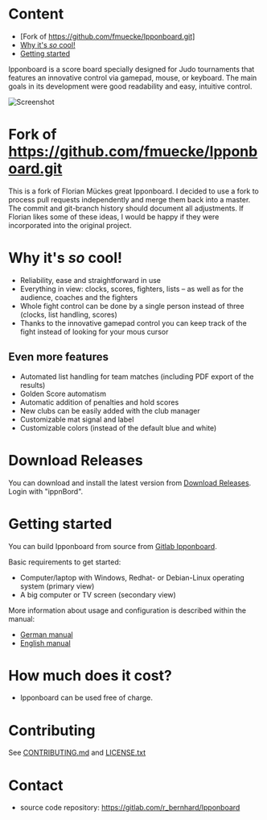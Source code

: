 # Content

- [Fork of https://github.com/fmuecke/Ipponboard.git]
- [Why it's *so* cool!](#why-its-so-cool)
- [Getting started](#getting-started)

Ipponboard is a score board specially designed for Judo tournaments that features an innovative control via gamepad, 
mouse, or keyboard. The main goals in its development were good readability and easy, intuitive control.

![Screenshot](https://ipponboard.koe-judo.de/wp-content/uploads/2011/12/Ipponboard-the-judo-score-board-and-timer-300x169.jpg)

# Fork of https://github.com/fmuecke/Ipponboard.git
This is a fork of Florian Mückes great Ipponboard. 
I decided to use a fork to process pull requests independently and merge them back into a master. 
The commit and git-branch history should document all adjustments. If Florian likes some of these ideas, 
I would be happy if they were incorporated into the original project.

# Why it's *so* cool!

- Reliability, ease and straightforward in use
- Everything in view: clocks, scores, fighters, lists – as well as for the audience, coaches and the fighters
- Whole fight control can be done by a single person instead of three (clocks, list handling, scores)
- Thanks to the innovative gamepad control you can keep track of the fight instead of looking for your mous cursor

## Even more features

- Automated list handling for team matches (including PDF export of the results)
- Golden Score automatism
- Automatic addition of penalties and hold scores
- New clubs can be easily added with the club manager
- Customizable mat signal and label
- Customizable colors (instead of the default blue and white)

# Download Releases
You can download and install the latest version from [Download Releases](https://raspi4.merzweiler.de/nextcloud/s/Tcjjn974GW6ybyf). Login with "ippnBord".

# Getting started
You can build Ipponboard from source from [Gitlab Ipponboard](https://gitlab.com/r_bernhard/Ipponboard).

Basic requirements to get started:
- Computer/laptop with Windows, Redhat- or Debian-Linux operating system (primary view)
- A big computer or TV screen (secondary view)

More information about usage and configuration is described within the manual:
- [German manual](doc/manual-de.md)
- [English manual](doc/USER_MANUAL-EN.md)

# How much does it cost?
- Ipponboard can be used free of charge.

# Contributing
See [CONTRIBUTING.md](CONTRIBUTING.md) and [LICENSE.txt](LICENSE.txt)

# Contact
- source code repository: https://gitlab.com/r_bernhard/Ipponboard
